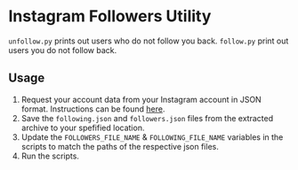 # Instagram Followers Utility
 `unfollow.py` prints out users who do not follow you back.
 `follow.py` print out users you do not follow back. 

## Usage
1. Request your account data from your Instagram account in JSON format. Instructions can be found [here](https://help.instagram.com/181231772500920).
2. Save the `following.json` and `followers.json` files from the extracted archive to your spefified location.
3. Update the `FOLLOWERS_FILE_NAME` & `FOLLOWING_FILE_NAME` variables in the scripts to match the paths of the respective json files.
4. Run the scripts.
